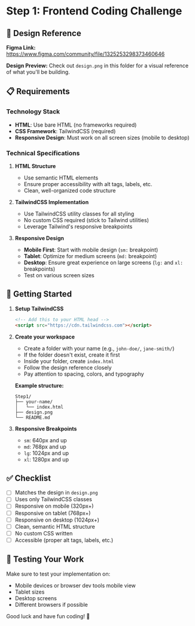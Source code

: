 # Step 1: Frontend Coding Challenge

## 🎨 Design Reference

**Figma Link:** https://www.figma.com/community/file/1325253298373460646

**Design Preview:** Check out `design.png` in this folder for a visual reference of what you'll be building.

## 📋 Requirements

### Technology Stack

- **HTML**: Use bare HTML (no frameworks required)
- **CSS Framework**: TailwindCSS (required)
- **Responsive Design**: Must work on all screen sizes (mobile to desktop)

### Technical Specifications

1. **HTML Structure**

   - Use semantic HTML elements
   - Ensure proper accessibility with alt tags, labels, etc.
   - Clean, well-organized code structure

2. **TailwindCSS Implementation**

   - Use TailwindCSS utility classes for all styling
   - No custom CSS required (stick to Tailwind utilities)
   - Leverage Tailwind's responsive breakpoints

3. **Responsive Design**
   - **Mobile First**: Start with mobile design (`sm:` breakpoint)
   - **Tablet**: Optimize for medium screens (`md:` breakpoint)
   - **Desktop**: Ensure great experience on large screens (`lg:` and `xl:` breakpoints)
   - Test on various screen sizes

## 🚀 Getting Started

1. **Setup TailwindCSS**

   ```html
   <!-- Add this to your HTML head -->
   <script src="https://cdn.tailwindcss.com"></script>
   ```

2. **Create your workspace**

   - Create a folder with your name (e.g., `john-doe/`, `jane-smith/`)
   - If the folder doesn't exist, create it first
   - Inside your folder, create `index.html`
   - Follow the design reference closely
   - Pay attention to spacing, colors, and typography

   **Example structure:**

   ```
   Step1/
   ├── your-name/
   │   └── index.html
   ├── design.png
   └── README.md
   ```

3. **Responsive Breakpoints**
   - `sm`: 640px and up
   - `md`: 768px and up
   - `lg`: 1024px and up
   - `xl`: 1280px and up

## ✅ Checklist

- [ ] Matches the design in `design.png`
- [ ] Uses only TailwindCSS classes
- [ ] Responsive on mobile (320px+)
- [ ] Responsive on tablet (768px+)
- [ ] Responsive on desktop (1024px+)
- [ ] Clean, semantic HTML structure
- [ ] No custom CSS written
- [ ] Accessible (proper alt tags, labels, etc.)

## 📱 Testing Your Work

Make sure to test your implementation on:

- Mobile devices or browser dev tools mobile view
- Tablet sizes
- Desktop screens
- Different browsers if possible

Good luck and have fun coding! 🎉
